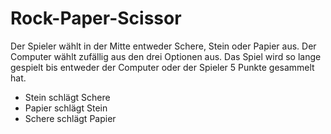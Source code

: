 # Rock-Paper-Scissor

Der Spieler wählt in der Mitte entweder Schere, Stein oder Papier aus.
Der Computer wählt zufällig aus den drei Optionen aus.
Das Spiel wird so lange gespielt bis entweder der Computer oder der Spieler 5 Punkte gesammelt hat.

- Stein schlägt Schere
- Papier schlägt Stein
- Schere schlägt Papier
